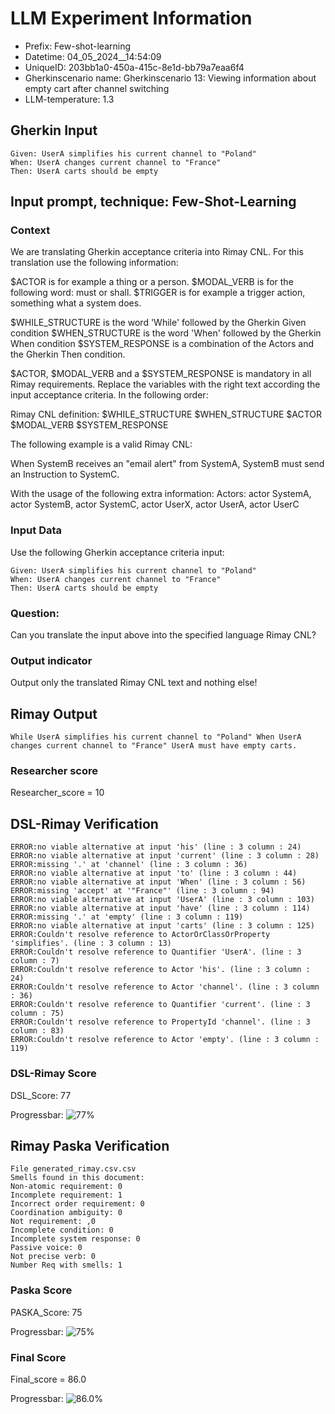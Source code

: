 

# LLM Experiment Information
* Prefix:   Few-shot-learning
* Datetime: 04_05_2024__14:54:09
* UniqueID: 203bb1a0-450a-415c-8e1d-bb79a7eaa6f4
* Gherkinscenario name: Gherkinscenario 13: Viewing information about empty cart after channel switching
* LLM-temperature: 1.3

        

## Gherkin Input
```
Given: UserA simplifies his current channel to "Poland"
When: UserA changes current channel to "France"
Then: UserA carts should be empty
```
    



## Input prompt, technique: Few-Shot-Learning


### Context
We are translating Gherkin acceptance criteria into Rimay CNL.
For this translation use the following information:

$ACTOR is for example a thing or a person.
$MODAL_VERB is for  the following word: must or shall.
$TRIGGER is for example a trigger action, something what a system does.

$WHILE_STRUCTURE is the word 'While' followed by the Gherkin Given condition
$WHEN_STRUCTURE is the word  'When' followed by the Gherkin When condition
$SYSTEM_RESPONSE is a combination of the Actors and the Gherkin Then condition.

$ACTOR, $MODAL_VERB and a $SYSTEM_RESPONSE is mandatory in all Rimay requirements.
Replace the variables with the right text according the input acceptance criteria.
In the following order: 

Rimay CNL definition: $WHILE_STRUCTURE $WHEN_STRUCTURE $ACTOR $MODAL_VERB $SYSTEM_RESPONSE

The following example is a valid Rimay CNL:

When SystemB receives an "email alert" from SystemA, SystemB must send an Instruction to SystemC.

With the usage of the following extra information:
Actors: actor SystemA, actor SystemB, actor SystemC, actor UserX, actor UserA, actor UserC


        

### Input Data
Use the following Gherkin acceptance criteria input: 
```
Given: UserA simplifies his current channel to "Poland"
When: UserA changes current channel to "France"
Then: UserA carts should be empty
```

### Question:
Can you translate the input above into the specified language Rimay CNL?

### Output indicator
Output only the translated Rimay CNL text and nothing else!


## Rimay Output
```
While UserA simplifies his current channel to "Poland" When UserA changes current channel to "France" UserA must have empty carts.
``` 
            

### Researcher score
Researcher_score = 10




## DSL-Rimay Verification
```
ERROR:no viable alternative at input 'his' (line : 3 column : 24)
ERROR:no viable alternative at input 'current' (line : 3 column : 28)
ERROR:missing '.' at 'channel' (line : 3 column : 36)
ERROR:no viable alternative at input 'to' (line : 3 column : 44)
ERROR:no viable alternative at input 'When' (line : 3 column : 56)
ERROR:missing 'accept' at '"France"' (line : 3 column : 94)
ERROR:no viable alternative at input 'UserA' (line : 3 column : 103)
ERROR:no viable alternative at input 'have' (line : 3 column : 114)
ERROR:missing '.' at 'empty' (line : 3 column : 119)
ERROR:no viable alternative at input 'carts' (line : 3 column : 125)
ERROR:Couldn't resolve reference to ActorOrClassOrProperty 'simplifies'. (line : 3 column : 13)
ERROR:Couldn't resolve reference to Quantifier 'UserA'. (line : 3 column : 7)
ERROR:Couldn't resolve reference to Actor 'his'. (line : 3 column : 24)
ERROR:Couldn't resolve reference to Actor 'channel'. (line : 3 column : 36)
ERROR:Couldn't resolve reference to Quantifier 'current'. (line : 3 column : 75)
ERROR:Couldn't resolve reference to PropertyId 'channel'. (line : 3 column : 83)
ERROR:Couldn't resolve reference to Actor 'empty'. (line : 3 column : 119)

```
### DSL-Rimay Score
DSL_Score: 77

Progressbar: ![77%](https://progress-bar.dev/77)

            


## Rimay Paska Verification
```
File generated_rimay.csv.csv
Smells found in this document: 
Non-atomic requirement: 0
Incomplete requirement: 1
Incorrect order requirement: 0
Coordination ambiguity: 0
Not requirement: ,0
Incomplete condition: 0
Incomplete system response: 0
Passive voice: 0
Not precise verb: 0
Number Req with smells: 1

```
### Paska Score
PASKA_Score: 75

Progressbar: ![75%](https://progress-bar.dev/75)

            

### Final Score
Final_score = 86.0

Progressbar: ![86.0%](https://progress-bar.dev/86.0)

